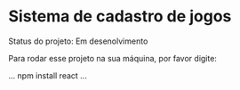 <h1>Sistema de cadastro de jogos</h1>

Status do projeto: Em desenolvimento

Para rodar esse projeto na sua máquina, por favor digite:

...
npm install react
...
